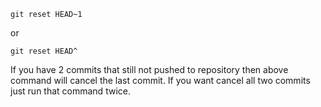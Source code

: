```
git reset HEAD~1
```

or

```
git reset HEAD^
```

If you have 2 commits that still not pushed to repository then above command will cancel the last commit. If you want cancel all two commits just run that command twice.
